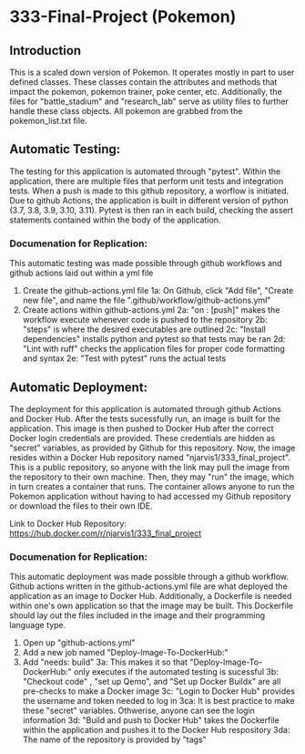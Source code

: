 # 333-Final-Project (Pokemon)

## Introduction
This is a scaled down version of Pokemon. It operates mostly in part to user defined classes. These classes contain the attributes and methods that impact the pokemon, pokemon trainer, poke center, etc. Additionally, the files for "battle_stadium" and "research_lab" serve as utility files to further handle these class objects. All pokemon are grabbed from the pokemon_list.txt file.

## Automatic Testing:
The testing for this application is automated through "pytest". Within the application, there are multiple files that perform unit tests and integration tests. When a push is made to this github repository, a worflow is initiated. Due to github Actions, the application is built in different version of python (3.7, 3.8, 3.9, 3.10, 3.11). Pytest is then ran in each build, checking the assert statements contained within the body of the application.

### Documenation for Replication:
This automatic testing was made possible through github workflows and github actions laid out within a yml file
1. Create the github-actions.yml file
  1a: On Github, click "Add file", "Create new file", and name the file ".github/workflow/github-actions.yml"
2. Create actions within github-actions.yml
  2a: "on : [push]" makes the workflow execute whenever code is pushed to the repository
  2b: "steps" is where the desired executables are outlined
  2c: "Install dependencies" installs python and pytest so that tests may be ran
  2d: "Lint with ruff" checks the application files for proper code formatting and syntax
  2e: "Test with pytest" runs the actual tests

## Automatic Deployment:
The deployment for this application is automated through github Actions and Docker Hub. After the tests sucessfully run, an image is built for the application. This image is then pushed to Docker Hub after the correct Docker login credentials are provided. These credentials are hidden as "secret" variables, as provided by Github for this repository. Now, the image resides within a Docker Hub repository named "njarvis1/333_final_project". This is a public repository, so anyone with the link may pull the image from the repository to their own machine. Then, they may "run" the image, which in turn creates a container that runs. The container allows anyone to run the Pokemon application without having to had accessed my Github repository or download the files to their own IDE.

Link to Docker Hub Repository: https://hub.docker.com/r/njarvis1/333_final_project

### Documenation for Replication:
This automatic deployment was made possible through a github workflow. Github actions written in the github-actions.yml file are what deployed the application as an image to Docker Hub. Additionally, a Dockerfile is needed within one's own application so that the image may be built. This Dockerfile should lay out the files included in the image and their programming language type.
1. Open up "github-actions.yml"
2. Add a new job named "Deploy-Image-To-DockerHub:"
3. Add "needs: build"
  3a: This makes it so that "Deploy-Image-To-DockerHub:" only executes if the automated testing is sucessful
  3b: "Checkout code" , "set up Qemo", and "Set up Docker Buildx" are all pre-checks to make a Docker image
  3c: "Login to Docker Hub" provides the username and token needed to log in
    3ca: It is best practice to make these "secret" variables. Othwerise, anyone can see the login information
  3d: "Build and push to Docker Hub" takes the Dockerfile within the application and pushes it to the Docker Hub respository
    3da: The name of the repository is provided by "tags"
